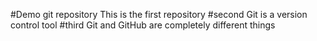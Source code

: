 #Demo git repository
This is the first repository
#second
Git is a version control tool
#third 
Git and GitHub are completely different things
